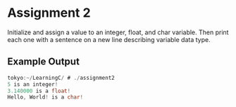 # Assignment 2

Initialize and assign a value to an integer, float, and char variable. Then print each one with a sentence on a new line describing variable data type.

## Example Output

```c
tokyo:~/LearningC/ # ./assignment2                                      
5 is an integer!
3.140000 is a float!
Hello, World! is a char!
```
